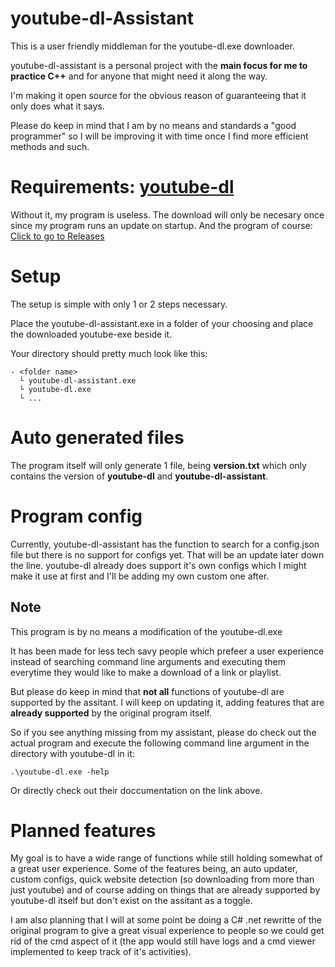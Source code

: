 # youtube-dl-Assistant
This is a user friendly middleman for the youtube-dl.exe downloader.

youtube-dl-assistant is a personal project with the **main focus for me to practice C++** and for anyone that might need it along the way.

I'm making it open source for the obvious reason of guaranteeing that it only does what it says.

Please do keep in mind that I am by no means and standards a "good programmer" so I will be improving it with time once I find more efficient methods and such.


# Requirements: [youtube-dl](https://github.com/ytdl-org/youtube-dl)
Without it, my program is useless. The download will only be necesary once since my program runs an update on startup.
And the program of course: [Click to go to Releases](https://github.com/Jan-Fcloud/youtube-dl-Assistant/releases)

# Setup
The setup is simple with only 1 or 2 steps necessary.

Place the youtube-dl-assistant.exe in a folder of your choosing and place the downloaded youtube-exe beside it.

Your directory should pretty much look like this:
```
- <folder name>
  └ youtube-dl-assistant.exe
  └ youtube-dl.exe
  └ ...
```

# Auto generated files
The program itself will only generate 1 file, being **version.txt** which only contains the version of **youtube-dl** and **youtube-dl-assistant**.

# Program config
Currently, youtube-dl-assistant has the function to search for a config.json file but there is no support for configs yet. That will be an update later down the line. youtube-dl already does support it's own configs which I might make it use at first and I'll be adding my own custom one after.

## Note
This program is by no means a modification of the youtube-dl.exe

It has been made for less tech savy people which prefeer a user experience instead of searching command line arguments and executing them everytime they would like to make a download of a link or playlist.

But please do keep in mind that **not all** functions of youtube-dl are supported by the assitant. I will keep on updating it, adding features that are **already supported** by the original program itself. 

So if you see anything missing from my assistant, please do check out the actual program and execute the following command line argument in the directory with youtube-dl in it:
```
.\youtube-dl.exe -help
```
Or directly check out their doccumentation on the link above.

# Planned features
My goal is to have a wide range of functions while still holding somewhat of a great user experience. Some of the features being, an auto updater, custom configs, quick website detection (so downloading from more than just youtube) and of course adding on things that are already supported by youtube-dl itself but don't exist on the assitant as a toggle.

I am also planning that I will at some point be doing a C# .net rewritte of the original program to give a great visual experience to people so we could get rid of the cmd aspect of it (the app would still have logs and a cmd viewer implemented to keep track of it's activities).
